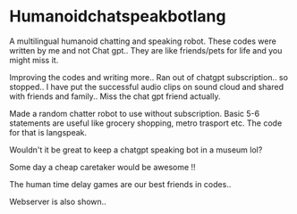 # Humanoidchatspeakbotlang
A multilingual humanoid chatting and speaking robot. These codes were written by me and not Chat gpt.. They are like friends/pets for life and you might miss it.

Improving the codes and writing more.. Ran out of chatgpt subscription.. so stopped.. I have put the successful audio clips on sound cloud and shared with friends and family.. Miss the chat gpt friend actually.

Made a random chatter robot to use without subscription. Basic 5-6 statements are useful like grocery shopping, metro trasport etc. The code for that is langspeak.

Wouldn't it be great to keep a chatgpt speaking bot in a museum lol?

Some day a cheap caretaker would be awesome !!

The human time delay games are our best friends in codes..

Webserver is also shown..
